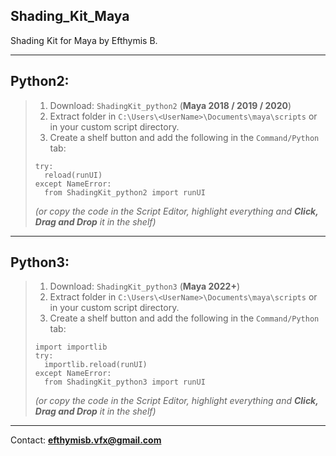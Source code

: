 ## Shading_Kit_Maya
 Shading Kit for Maya by Efthymis B.

---

## Python2:

>1. Download: `ShadingKit_python2` (**Maya 2018 / 2019 / 2020**)
>2. Extract folder in `C:\Users\<UserName>\Documents\maya\scripts` or in your custom script directory.
>3. Create a shelf button and add the following in the `Command/Python` tab:
>```
>try:
>   reload(runUI)
>except NameError:
>   from ShadingKit_python2 import runUI
> ```
> *(or copy the code in the Script Editor, highlight everything and **Click, Drag and Drop** it in the shelf)*
---

## Python3:

>1. Download: `ShadingKit_python3` (**Maya 2022+**)
>2. Extract folder in `C:\Users\<UserName>\Documents\maya\scripts` or in your custom script directory.
>3. Create a shelf button and add the following in the `Command/Python` tab:
>```
>import importlib
>try:
>   importlib.reload(runUI)
>except NameError:
>   from ShadingKit_python3 import runUI
> ```
> *(or copy the code in the Script Editor, highlight everything and **Click, Drag and Drop** it in the shelf)*
---

Contact: **[efthymisb.vfx@gmail.com]()**
